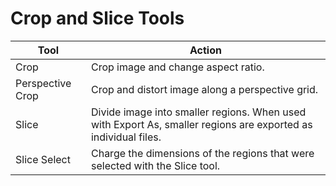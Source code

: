 # Crop and Slice Tools

| Tool | Action |
| --- | --- |
| Crop | Crop image and change aspect ratio. |
| Perspective Crop | Crop and distort image along a perspective grid. |
| Slice | Divide image into smaller regions. When used with Export As, smaller regions are exported as individual files. |
| Slice Select | Charge the dimensions of the regions that were selected with the Slice tool. |



